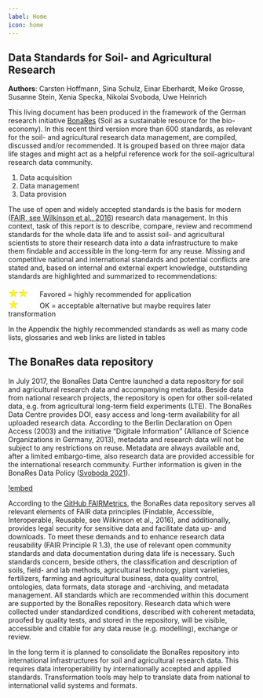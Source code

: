 ```yaml
---
label: Home
icon: home
---
```


## Data Standards for Soil- and Agricultural Research

**Authors**: Carsten Hoffmann, Sina Schulz, Einar Eberhardt, Meike Grosse, Susanne Stein, Xenia Specka, Nikolai Svoboda, 
Uwe Heinrich

This living document has been produced in the framework of the German research initiative [BonaRes](https://www.bonares.de)
(Soil as a sustainable resource for the bio-economy). In this recent third version more than 600 standards, as relevant
for the soil- and agricultural research data management, are compiled, discussed and/or recommended. It is grouped based
on three major data life stages and might act as a helpful reference work for the soil-agricultural research data
community.

1. Data acquisition
2. Data management
3. Data provision

The use of open and widely accepted standards is the basis for
modern ([FAIR, see Wilkinson et al., 2016](https://doi.org/10.1038/sdata.2016.18)) research data management. In this
context, task of this report is to describe, compare, review and recommend standards for the whole data life and to
assist soil- and agricultural scientists to store their research data into a data infrastructure to make them findable
and accessible in the long-term for any reuse. Missing and competitive national and international standards and
potential conflicts are stated and, based on internal and external expert knowledge, outstanding standards are
highlighted and summarized to recommendations:

<img src="img/two_star.jpg" width="60" valign="bottom" > Favored = highly recommended for application <br>
<img src="img/one_star.jpg" width="60" valign="bottom" > OK = acceptable alternative but maybe requires later transformation

In the Appendix the highly recommended standards as well as many code lists, glossaries and web links are listed in
tables

## The BonaRes data repository

In July 2017, the BonaRes Data Centre launched a data repository for soil and agricultural research data and
accompanying metadata. Beside data from national research projects, the repository is open for other soil-related data,
e.g. from agricultural long-term field experiments (LTE). The BonaRes Data Centre provides DOI, easy access and
long-term availability for all uploaded research data. According to the Berlin Declaration on Open Access (2003) and the
initiative “Digitale Information” (Alliance of Science Organizations in Germany, 2013), metadata and research data will
not be subject to any restrictions on reuse. Metadata are always available and, after a limited embargo-time, also
research data are provided accessible for the international research community. Further information is given in the
BonaRes Data Policy ([Svoboda 2021](https://doi.org/https://doi.org/10.20387/BonaRes-RYCV-30RK)).

[!embed](https://youtu.be/wo0Rv4YPjCo)

According to the [GitHub FAIRMetrics](https://github.com/FAIRMetrics/Metrics), the BonaRes data repository serves all relevant elements of FAIR
data principles (Findable, Accessible, Interoperable, Reusable, see Wilkinson et al., 2016), and
additionally, provides legal security for sensitive data and facilitate data up- and downloads. To meet
these demands and to enhance research data reusability (FAIR Principle R 1.3), the use of relevant
open community standards and data documentation during data life is necessary. Such standards
concern, beside others, the classification and description of soils, field- and lab methods, agricultural
technology, plant varieties, fertilizers, farming and agricultural business, data quality control,
ontologies, data formats, data storage and -archiving, and metadata management. All standards which
are recommended within this document are supported by the BonaRes repository. Research data
which were collected under standardized conditions, described with coherent metadata, proofed by
quality tests, and stored in the repository, will be visible, accessible and citable for any data reuse (e.g.
modelling), exchange or review. 

In the long term it is planned to consolidate the BonaRes repository into international infrastructures
for soil and agricultural research data. This requires data interoperability by internationally accepted
and applied standards. Transformation tools may help to translate data from national to international
valid systems and formats. 

